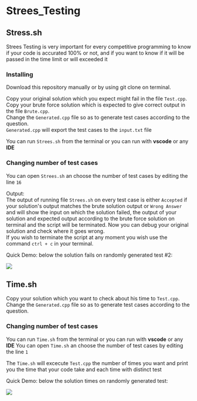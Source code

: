 # Strees_Testing

## Stress.sh

Strees Testing is very important for every competitive programming to know if your code is accurated 100% or not, and if you want to know if it will be passed in the time limit or will exceeded it

### Installing
Download this repository manually or by using git clone on terminal.

Copy your original solution which you expect might fail in the file `Test.cpp`. <br>
Copy your brute force solution which is expected to give correct output in the file `Brute.cpp`. <br>
Change the `Generated.cpp` file so as to generate test cases according to the question. <br>
`Generated.cpp` will export the test cases to the `input.txt` file

You can run `Strees.sh` from the terminal or you can run with **vscode** or any **IDE**

### Changing number of test cases
You can open `Strees.sh` an choose the number of test cases by editing the line `16`

Output:<br> The output of running file `Strees.sh` on every test case is either `Accepted` if your solution's output matches the brute solution output or `Wrong Answer` and will show the input on which the solution failed, the output of your solution and expected output according to the brute force solution on terminal and the script will be terminated. Now you can debug your original solution and check where it goes wrong. <br>
If you wish to terminate the script at any moment you wish use the command `ctrl + c` in your terminal.<br>

Quick Demo: below the solution fails on randomly generated test #2: <br>

![ ](https://i.ibb.co/L1Dp4H0/Strees-Testing.png)



## Time.sh

Copy your solution which you want to check about his time to `Test.cpp`. <br>
Change the `Generated.cpp` file so as to generate test cases according to the question. <br>

### Changing number of test cases

You can run `Time.sh` from the terminal or you can run with **vscode** or any **IDE**
You can open `Time.sh` an choose the number of test cases by editing the line `1`

The `Time.sh` will excecute `Test.cpp` the number of times you want and print you the time that your code take and each time with distinct test

Quick Demo: below the solution times on randomly generated test: <br>

![ ](https://i.ibb.co/Dg2ZsJY/Time.png)
